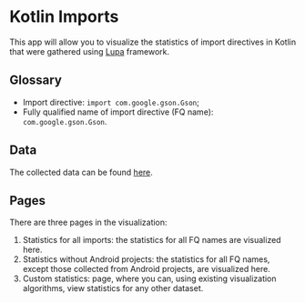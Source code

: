 # Kotlin Imports
This app will allow you to visualize the statistics of import directives in Kotlin that were gathered using [Lupa](https://github.com/JetBrains-Research/Lupa) framework.

## Glossary
- Import directive: `import com.google.gson.Gson`;
- Fully qualified name of import directive (FQ name): `com.google.gson.Gson`.

## Data
The collected data can be found [here](../../resources/kotlin_imports/data).

## Pages
There are three pages in the visualization:

1. Statistics for all imports: the statistics for all FQ names are visualized here.
2. Statistics without Android projects: the statistics for all FQ names, except those collected from Android projects, are visualized here.
3. Custom statistics: page, where you can, using existing visualization algorithms, view statistics for any other dataset.
